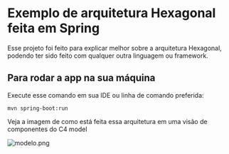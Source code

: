 # Exemplo de arquitetura Hexagonal feita em Spring

Esse projeto foi feito para explicar melhor sobre a arquitetura Hexagonal, podendo ter sido feito com qualquer outra linguagem ou framework.

## Para rodar a app na sua máquina

Execute esse comando em sua IDE ou linha de comando preferida:
```shell script
mvn spring-boot:run
```
Veja a imagem de como está feita essa arquitetura em uma visão de componentes do C4 model

![modelo.png](modelo.png)

